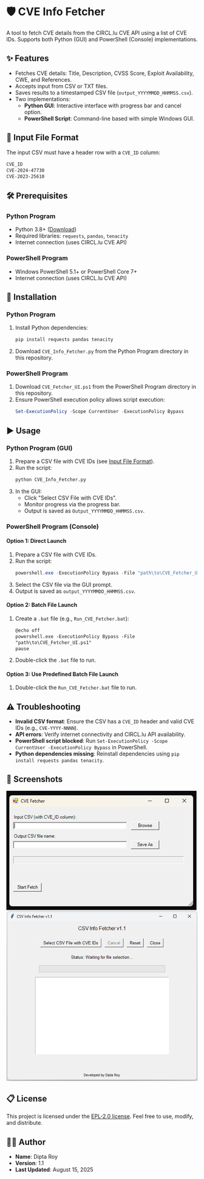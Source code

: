 # 🛡️ CVE Info Fetcher

A tool to fetch CVE details from the CIRCL.lu CVE API using a list of CVE IDs. Supports both Python (GUI) and PowerShell (Console) implementations.

## ✨ Features

- Fetches CVE details: Title, Description, CVSS Score, Exploit Availability, CWE, and References.
- Accepts input from CSV or TXT files.
- Saves results to a timestamped CSV file (`output_YYYYMMDD_HHMMSS.csv`).
- Two implementations:
  - **Python GUI**: Interactive interface with progress bar and cancel option.
  - **PowerShell Script**: Command-line based with simple Windows GUI.

## 📝 Input File Format

The input CSV must have a header row with a `CVE_ID` column:

```csv
CVE_ID
CVE-2024-47730
CVE-2023-25610
```

## 🛠️ Prerequisites

### Python Program
- Python 3.8+ ([Download](https://www.python.org/downloads/))
- Required libraries: `requests`, `pandas`, `tenacity`
- Internet connection (uses CIRCL.lu CVE API)

### PowerShell Program
- Windows PowerShell 5.1+ or PowerShell Core 7+
- Internet connection (uses CIRCL.lu CVE API)

## 🚀 Installation

### Python Program
1. Install Python dependencies:
   ```bash
   pip install requests pandas tenacity
   ```
2. Download `CVE_Info_Fetcher.py` from the Python Program directory in this repository.

### PowerShell Program
1. Download `CVE_Fetcher_UI.ps1` from the PowerShell Program directory in this repository.
2. Ensure PowerShell execution policy allows script execution:
   ```powershell
   Set-ExecutionPolicy -Scope CurrentUser -ExecutionPolicy Bypass
   ```

## ▶️ Usage

### Python Program (GUI)
1. Prepare a CSV file with CVE IDs (see [Input File Format](#input-file-format)).
2. Run the script:
   ```bash
   python CVE_Info_Fetcher.py
   ```
3. In the GUI:
   - Click "Select CSV File with CVE IDs".
   - Monitor progress via the progress bar.
   - Output is saved as `Output_YYYYMMDD_HHMMSS.csv`.

### PowerShell Program (Console)
#### Option 1: Direct Launch
1. Prepare a CSV file with CVE IDs.
2. Run the script:
   ```powershell
   powershell.exe -ExecutionPolicy Bypass -File "path\to\CVE_Fetcher_UI.ps1"
   ```
3. Select the CSV file via the GUI prompt.
4. Output is saved as `output_YYYYMMDD_HHMMSS.csv`.

#### Option 2: Batch File Launch
1. Create a `.bat` file (e.g., `Run_CVE_Fetcher.bat`):
   ```batch
   @echo off
   powershell.exe -ExecutionPolicy Bypass -File "path\to\CVE_Fetcher_UI.ps1"
   pause
   ```
2. Double-click the `.bat` file to run.

#### Option 3: Use Predefined Batch File Launch
1. Double-click the `Run_CVE_Fetcher.bat` file to run.

## ⚠️ Troubleshooting

- **Invalid CSV format**: Ensure the CSV has a `CVE_ID` header and valid CVE IDs (e.g., `CVE-YYYY-NNNN`).
- **API errors**: Verify internet connectivity and CIRCL.lu API availability.
- **PowerShell script blocked**: Run `Set-ExecutionPolicy -Scope CurrentUser -ExecutionPolicy Bypass` in PowerShell.
- **Python dependencies missing**: Reinstall dependencies using `pip install requests pandas tenacity`.

## 🔳 Screenshots

![CVE Fetcher Screenshot](https://raw.githubusercontent.com/dipta-roy/CVE_Fetcher/refs/heads/main/Screenshots/Powershell_Screenshot.png)
![CVE Fetcher Screenshot](https://raw.githubusercontent.com/dipta-roy/CVE_Fetcher/refs/heads/main/Screenshots/Python_Screenshot.png)

## 📋 License

This project is licensed under the [EPL-2.0 license](LICENSE). Feel free to use, modify, and distribute.

## 👨‍💻 Author

- **Name**: Dipta Roy
- **Version**: 1.1
- **Last Updated**: August 15, 2025
